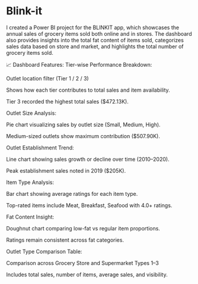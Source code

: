 # Blink-it
I created a Power BI project for the BLINKIT app, which showcases the annual sales of grocery items sold both online and in stores. The dashboard also provides insights into the total fat content of items sold, categorizes sales data based on store and market, and highlights the total number of grocery items sold.

📈 Dashboard Features:
Tier-wise Performance Breakdown:

Outlet location filter (Tier 1 / 2 / 3)

Shows how each tier contributes to total sales and item availability.

Tier 3 recorded the highest total sales ($472.13K).

Outlet Size Analysis:

Pie chart visualizing sales by outlet size (Small, Medium, High).

Medium-sized outlets show maximum contribution ($507.90K).

Outlet Establishment Trend:

Line chart showing sales growth or decline over time (2010–2020).

Peak establishment sales noted in 2019 ($205K).

Item Type Analysis:

Bar chart showing average ratings for each item type.

Top-rated items include Meat, Breakfast, Seafood with 4.0+ ratings.

Fat Content Insight:

Doughnut chart comparing low-fat vs regular item proportions.

Ratings remain consistent across fat categories.

Outlet Type Comparison Table:

Comparison across Grocery Store and Supermarket Types 1–3

Includes total sales, number of items, average sales, and visibility.
